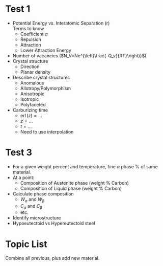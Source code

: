 # Test 1

-   Potential Energy vs. Interatomic Separation (r)\
    Terms to know
    -   Coefficient $\alpha$
    -   Repulsion
    -   Attraction
    -   Lower Attraction Energy
-   Number of vacancies ($N_V=Ne^{\left(\frac{-Q_v}{RT}\right)}$)
-   Crystal structure
    -   Direction
    -   Planar density
-   Describe crystal structures
    -   Anomalous
    -   Allotropy/Polymorphism
    -   Anisotropic
    -   Isotropic
    -   Polyfaceted
-   Carburizing time
    -   $\operatorname{erl}(z)=...$
    -   $z=...$
    -   $t=...$
    -   Need to use interpolation

# Test 3

-   For a given weight percent and temperature, fine $\alpha$ phase % of
    same material.
-   At a point:
    -   Composition of Austenite phase (weight % Carbon)
    -   Composition of Liquid phase (weight % Carbon)
-   Calculate phase composition
    -   $W_\alpha$ and $W_\beta$
    -   $C_\alpha$ and $C_\beta$
    -   etc.
-   Identify microstructure
-   Hypoeutectoid vs Hypereutectoid steel

# Topic List

Combine all previous, plus add new material.
